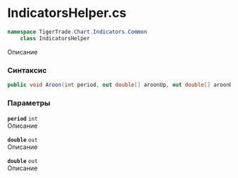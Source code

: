 
# IndicatorsHelper.cs
```csharp
namespace TigerTrade.Chart.Indicators.Common  
    class IndicatorsHelper
```

Описание

### Синтаксис
```csharp
public void Aroon(int period, out double[] aroonUp, out double[] aroonDown)
```

### Параметры
**`period`** `int`  
 Описание  
  
**`double`** `out`  
 Описание  
  
**`double`** `out`  
 Описание  
  

                    
                    